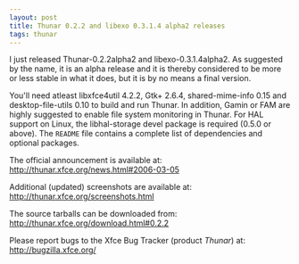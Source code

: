 ```yaml
---
layout: post
title: Thunar 0.2.2 and libexo 0.3.1.4 alpha2 releases
tags: thunar
---
```


I just released Thunar-0.2.2alpha2 and libexo-0.3.1.4alpha2. As suggested by the name, it is an alpha release and it is thereby considered to be more or less stable in what it does, but it is by no means a final version.

You'll need atleast libxfce4util 4.2.2, Gtk+ 2.6.4, shared-mime-info 0.15 and desktop-file-utils 0.10 to build and run Thunar. In addition, Gamin or FAM are highly suggested to enable file system monitoring in Thunar. For HAL support on Linux, the libhal-storage devel package is required (0.5.0 or above). The <code>README</code> file contains a complete list of dependencies and optional packages.

The official announcement is available at: <a href="http://thunar.xfce.org/news.html#2006-03-05">http://thunar.xfce.org/news.html#2006-03-05</a>

Additional (updated) screenshots are available at: <a href="http://thunar.xfce.org/screenshots.html">http://thunar.xfce.org/screenshots.html</a>

The source tarballs can be downloaded from: <a href="http://thunar.xfce.org/download.html#0.2.2">http://thunar.xfce.org/download.html#0.2.2</a>

Please report bugs to the Xfce Bug Tracker (product <i>Thunar</i>) at: <a href="http://bugzilla.xfce.org/">http://bugzilla.xfce.org/</a>

